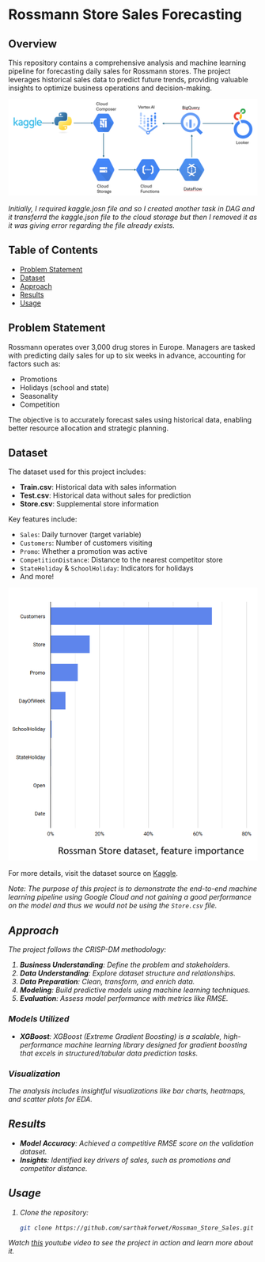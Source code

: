 # Rossmann Store Sales Forecasting

## Overview
This repository contains a comprehensive analysis and machine learning pipeline for forecasting daily sales for Rossmann stores. The project leverages historical sales data to predict future trends, providing valuable insights to optimize business operations and decision-making.

![Pipeline Image](Cloud_Pipeline.png)

<i>Initially, I required kaggle.josn file and so I created another task in DAG and it transferrd the kaggle.json file to the cloud storage but then I removed it as it was giving error regarding the file already exists.</i>

## Table of Contents
- [Problem Statement](#problem-statement)
- [Dataset](#dataset)
- [Approach](#approach)
- [Results](#results)
- [Usage](#usage)

## Problem Statement
Rossmann operates over 3,000 drug stores in Europe. Managers are tasked with predicting daily sales for up to six weeks in advance, accounting for factors such as:
- Promotions
- Holidays (school and state)
- Seasonality
- Competition

The objective is to accurately forecast sales using historical data, enabling better resource allocation and strategic planning.

## Dataset
The dataset used for this project includes:
- **Train.csv**: Historical data with sales information
- **Test.csv**: Historical data without sales for prediction
- **Store.csv**: Supplemental store information

Key features include:
- `Sales`: Daily turnover (target variable)
- `Customers`: Number of customers visiting
- `Promo`: Whether a promotion was active
- `CompetitionDistance`: Distance to the nearest competitor store
- `StateHoliday` & `SchoolHoliday`: Indicators for holidays
- And more!

![Feature Importance](feature_importance.png)

For more details, visit the dataset source on [Kaggle](https://www.kaggle.com/c/rossmann-store-sales/data).

<i>Note: The purpose of this project is to demonstrate the end-to-end machine learning pipeline using Google Cloud and not gaining a good performance on the model and thus we would not be using the `Store.csv` file.<i>

## Approach
The project follows the CRISP-DM methodology:
1. **Business Understanding**: Define the problem and stakeholders.
2. **Data Understanding**: Explore dataset structure and relationships.
3. **Data Preparation**: Clean, transform, and enrich data.
4. **Modeling**: Build predictive models using machine learning techniques.
5. **Evaluation**: Assess model performance with metrics like RMSE.
<!-- 6. **Deployment**: Deploy the model for practical use. -->

### Models Utilized
- **XGBoost**: XGBoost (Extreme Gradient Boosting) is a scalable, high-performance machine learning library designed for gradient boosting that excels in structured/tabular data prediction tasks.

### Visualization
The analysis includes insightful visualizations like bar charts, heatmaps, and scatter plots for EDA.

## Results
- **Model Accuracy**: Achieved a competitive RMSE score on the validation dataset.
- **Insights**: Identified key drivers of sales, such as promotions and competitor distance.

## Usage
1. Clone the repository:
   ```bash
   git clone https://github.com/sarthakforwet/Rossman_Store_Sales.git
    ```

Watch <a href="https://youtu.be/3vfyCCxXqcg">this</a> youtube video to see the project in action and learn more about it.
